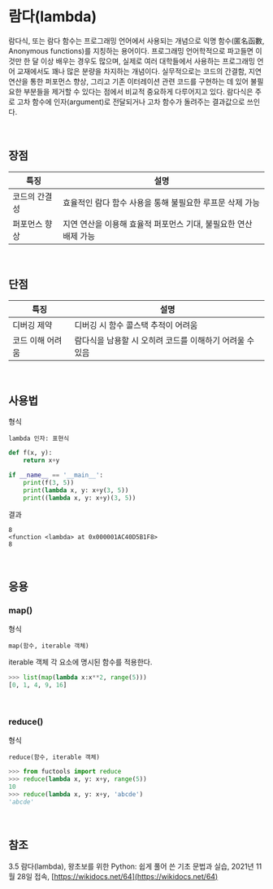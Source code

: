 # 람다(lambda)
람다식, 또는 람다 함수는 프로그래밍 언어에서 사용되는 개념으로 익명 함수(匿名函數, Anonymous functions)를 지칭하는 용어이다. 프로그래밍 언어학적으로 파고들면 이것만 한 달 이상 배우는 경우도 많으며, 실제로 여러 대학들에서 사용하는 프로그래밍 언어 교재에서도 꽤나 많은 분량을 차지하는 개념이다. 실무적으로는 코드의 간결함, 지연 연산을 통한 퍼포먼스 향상, 그리고 기존 이터레이션 관련 코드를 구현하는 데 있어 불필요한 부분들을 제거할 수 있다는 점에서 비교적 중요하게 다루어지고 있다. 람다식은 주로 고차 함수에 인자(argument)로 전달되거나 고차 함수가 돌려주는 결과값으로 쓰인다.

<br>

## 장점
특징 | 설명
-- | --
코드의 간결성 | 효율적인 람다 함수 사용을 통해 불필요한 루프문 삭제 가능
퍼포먼스 향상 | 지연 연산을 이용해 효율적 퍼포먼스 기대, 불필요한 연산 배제 가능

<br>

## 단점
특징 | 설명
-- | --
디버깅 제약 | 디버깅 시 함수 콜스택 추적이 어려움
코드 이해 어려움 | 람다식을 남용할 시 오히려 코드를 이해하기 어려울 수 있음

<br>

## 사용법
형식
```
lambda 인자: 표현식
```
<p>

```python
def f(x, y):
    return x+y

if __name__ == '__main__':
    print(f(3, 5))
    print(lambda x, y: x+y(3, 5))
    print((lambda x, y: x+y)(3, 5))
```
</p>
<p>

결과
```
8
<function <lambda> at 0x000001AC40D5B1F8>
8
```
</p>

<br>

## 응용
### map()
형식
```
map(함수, iterable 객체)
```
iterable 객체 각 요소에 명시된 함수를 적용한다.
<p>

```python
>>> list(map(lambda x:x**2, range(5)))
[0, 1, 4, 9, 16]
```
</p>

<br>

### reduce()
형식
```
reduce(함수, iterable 객체)
```
<p>

```python
>>> from fuctools import reduce
>>> reduce(lambda x, y: x+y, range(5))
10
>>> reduce(lambda x, y: x+y, 'abcde')
'abcde'
```
</p>

<br>

## 참조
3.5 람다(lambda), 왕초보를 위한 Python: 쉽게 풀어 쓴 기초 문법과 실습, 2021년 11월 28일 접속, [https://wikidocs.net/64](https://wikidocs.net/64)